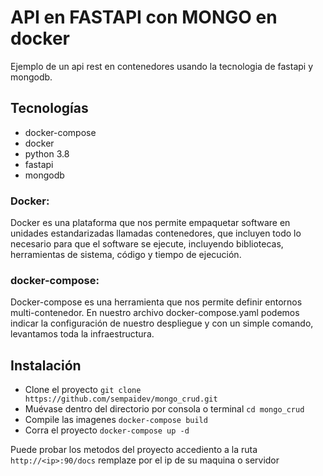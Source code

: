 # API en FASTAPI con MONGO en docker

Ejemplo de un api rest en contenedores usando la tecnologia de fastapi y mongodb. 


## Tecnologías

* docker-compose
* docker
* python 3.8
* fastapi
* mongodb

### Docker:
Docker es una plataforma que nos permite empaquetar software en unidades estandarizadas llamadas contenedores, que incluyen todo lo necesario para que el software se ejecute, incluyendo bibliotecas, herramientas de sistema, código y tiempo de ejecución.
### docker-compose:
Docker-compose es una herramienta que nos permite definir entornos multi-contenedor. En nuestro archivo docker-compose.yaml podemos indicar la configuración de nuestro despliegue y con un simple comando, levantamos toda la infraestructura.

## Instalación

* Clone el proyecto 
```git clone https://github.com/sempaidev/mongo_crud.git ```
* Muévase dentro del directorio por consola o terminal
```cd mongo_crud```
* Compile las imagenes 
```docker-compose build```
* Corra el proyecto 
```docker-compose up -d```

Puede probar los metodos del proyecto accediento a la ruta 
```http://<ip>:90/docs``` 
remplaze <ip> por el ip de su maquina o servidor